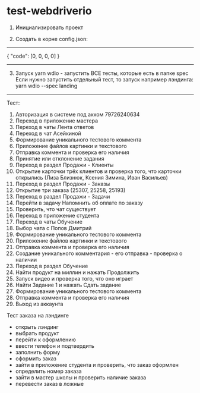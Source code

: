 # test-webdriverio

1. Инициализировать проект

2. Создать в корне config.json:

---

{
"code": [0, 0, 0, 0]
}

---

3. Запуск yarn wdio - запустить ВСЕ тесты, которые есть в папке spec
   Если нужно запустить отдельный тест, то запуск например лэндинга: yarn wdio --spec landing

---

Тест:

1. Авторизация в системе под акком 79726240634
2. Переход в приложение мастера
3. Переход в чаты Лента ответов
4. Переход в чат Асейкиной
5. Формирование уникального тестового коммента
6. Приложение файлов картинки и текстового
7. Отправка коммента и проверка его наличия
8. Принятие или отклонение задания
9. Переход в раздел Продажи - Клиенты
10. Открытие карточки трёх клиентов и проверка того, что карточки открылись (Лиза Близнюк, Ксения Зимина, Иван Васильев)
11. Переход в раздел Продажи - Заказы
12. Открытие три заказа (25307, 25258, 25193)
13. Переход в раздел Продажи - Задачи
14. Перейти в задачу Напомнить об оплате по заказу
15. Проверить, что чат существует
16. Переход в приложение студента
17. Переход в чаты Обучение
18. Выбор чата с Попов Дмитрий
19. Формирование уникального тестового коммента
20. Приложение файлов картинки и текстового
21. Отправка коммента и проверка его наличия
22. Создание уникального комментария - его отправка - проверка о наличии
23. Переход в раздел Обучение
24. Найти продукт на миллин и нажать Продолжить
25. Запуск видео и проверка того, что оно играет
26. Найти Задание 1 и нажать Сдать задание
27. Формирование уникального тестового коммента
28. Отправка коммента и проверка его наличия
29. Выход из аккаунта

Тест заказа на лэндинге

- открыть лэндинг
- выбрать продукт
- перейти к оформлению
- ввести телефон и подтвердить
- заполнить форму
- оформить заказ
- зайти в приложение студента и проверить, что заказ оформлен
- определить номер заказа
- зайти в мастер школы и проверить наличие заказа
- перевести заказ в ложные
